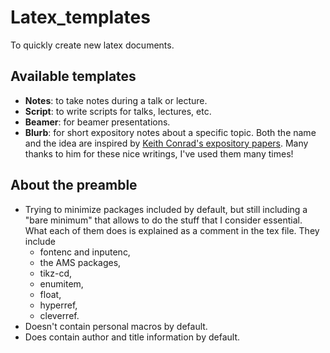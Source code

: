 # Latex_templates

To quickly create new latex documents.

## Available templates

- **Notes**: to take notes during a talk or lecture.
- **Script**: to write scripts for talks, lectures, etc.
- **Beamer**: for beamer presentations.
- **Blurb**: for short expository notes about a specific topic. Both the name and the idea are inspired by [Keith Conrad's expository papers](https://kconrad.math.uconn.edu/blurbs/). Many thanks to him for these nice writings, I've used them many times!

## About the preamble

- Trying to minimize packages included by default, but still including a "bare minimum" that allows to do the stuff that I consider essential. What each of them does is explained as a comment in the tex file. They include
  - fontenc and inputenc,
  - the AMS packages,
  - tikz-cd,
  - enumitem,
  - float,
  - hyperref,
  - cleverref.
- Doesn't contain personal macros by default.
- Does contain author and title information by default.

